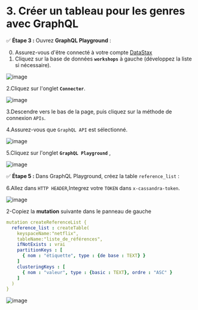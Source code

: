 # 3. Créer un tableau pour les genres avec GraphQL

✅ **Étape 3 :** Ouvrez **GraphQL Playground** :

0. Assurez-vous d'être connecté à votre compte [DataStax](https://astra.datastax.com)
1. Cliquez sur la base de données **`workshops`** à gauche (développez la liste si nécessaire).

![image](https://user-images.githubusercontent.com/123748165/226287438-c3bb0d6e-b1ec-43db-99cc-22cb360224d0.png)

2.Cliquez sur l'onglet **`Connecter`**.

![image](https://user-images.githubusercontent.com/123748165/226287946-ddb07064-8174-4ef3-9e86-5f8317566203.png)

3.Descendre vers le bas de la page, puis cliquez sur la méthode de connexion `APIs`.

4.Assurez-vous que `GraphQL API` est sélectionné.

![image](https://user-images.githubusercontent.com/123748165/226293938-dadc4b28-5231-4059-8065-b9fce5d37bbf.png)

5.Cliquez sur l'onglet **`GraphQL Playground`** ,

![image](https://user-images.githubusercontent.com/123748165/226340102-9a1a9279-d84f-4e72-bb6a-48f290216fc6.png)

✅ **Étape 5 :** Dans GraphQL Playground, créez la table `reference_list` :

6.Allez dans `HTTP HEADER`,Integrez votre `TOKEN` dans `x-cassandra-token`.

![image](https://user-images.githubusercontent.com/123748165/227164820-20813aa8-5662-469c-a7b6-c88d490769a0.png)


2-Copiez la **mutation** suivante dans le panneau de gauche

``` yaml
mutation createReferenceList {
  reference_list : createTable(
    keyspaceName:"netflix",
    tableName:"liste_de_références",
    ifNotExists : vrai
    partitionKeys : [
      { nom : "étiquette", type : {de base : TEXT} }
    ]
    clusteringKeys : [
      { nom : "valeur", type : {basic : TEXT}, ordre : "ASC" }
    ]
  )
}
```

![image](https://user-images.githubusercontent.com/123748165/227172847-635c245d-a9b3-44dd-8040-49d9fdd04038.png)

